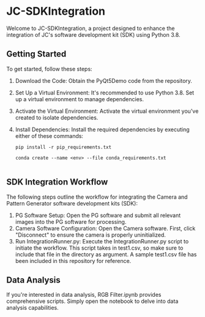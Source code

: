 # JC-SDKIntegration

Welcome to JC-SDKIntegration, a project designed to enhance the integration of JC's software development kit (SDK) using Python 3.8.

## Getting Started

To get started, follow these steps:

1. Download the Code: Obtain the PyQt5Demo code from the repository.
2. Set Up a Virtual Environment: It's recommended to use Python 3.8. Set up a virtual environment to manage dependencies.
3. Activate the Virtual Environment: Activate the virtual environment you've created to isolate dependencies.
4. Install Dependencies: Install the required dependencies by executing either of these commands:

   ```shell
   pip install -r pip_requirements.txt

   conda create --name <env> --file conda_requirements.txt


## SDK Integration Workflow

The following steps outline the workflow for integrating the Camera and Pattern Generator software development kits (SDK):

1. PG Software Setup: Open the PG software and submit all relevant images into the PG software for processing.
2. Camera Software Configuration: Open the Camera software. First, click "Disconnect" to ensure the camera is properly uninitialized.
3. Run IntegrationRunner.py: Execute the IntegrationRunner.py script to initiate the workflow. This script takes in test1.csv, so make sure to include that file in the directory as argument. A sample test1.csv file has been included in this repository for reference.

## Data Analysis

If you're interested in data analysis, RGB Filter.ipynb provides comprehensive scripts. Simply open the notebook to delve into data analysis capabilities.
